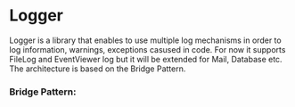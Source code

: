 # Logger
Logger is a library that enables to use multiple log mechanisms in order to log information, warnings, exceptions casused in code.
For now it supports FileLog and EventViewer log but it will be extended for Mail, Database etc.<br/>
The architecture is based on the Bridge Pattern.
### Bridge Pattern:

